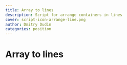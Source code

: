 ```yaml
---
title: Array to lines
description: Script for arrange containers in lines
cover: script-icon-arrange-line.png
author: Dmitry Dudin
categories: position
---
```


# Array to lines
